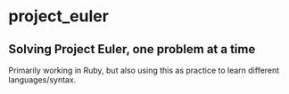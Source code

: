# project_euler
## Solving Project Euler, one problem at a time

Primarily working in Ruby, but also using this as practice to learn different languages/syntax.
